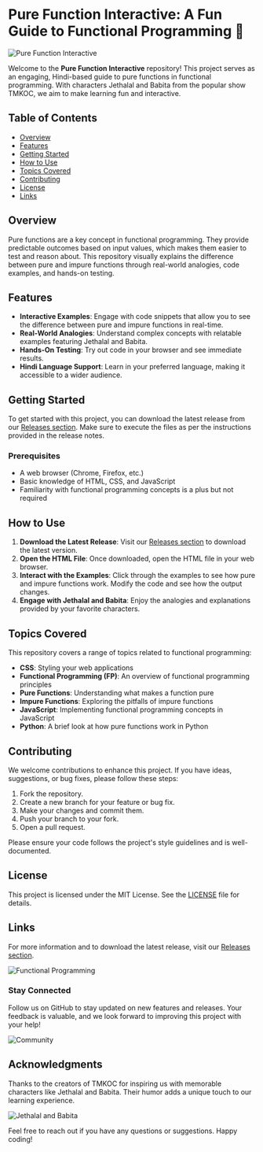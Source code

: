 # Pure Function Interactive: A Fun Guide to Functional Programming 🎉

![Pure Function Interactive](https://img.shields.io/badge/Pure%20Function%20Interactive-Explore%20Now-brightgreen)

Welcome to the **Pure Function Interactive** repository! This project serves as an engaging, Hindi-based guide to pure functions in functional programming. With characters Jethalal and Babita from the popular show TMKOC, we aim to make learning fun and interactive. 

## Table of Contents

- [Overview](#overview)
- [Features](#features)
- [Getting Started](#getting-started)
- [How to Use](#how-to-use)
- [Topics Covered](#topics-covered)
- [Contributing](#contributing)
- [License](#license)
- [Links](#links)

## Overview

Pure functions are a key concept in functional programming. They provide predictable outcomes based on input values, which makes them easier to test and reason about. This repository visually explains the difference between pure and impure functions through real-world analogies, code examples, and hands-on testing.

## Features

- **Interactive Examples**: Engage with code snippets that allow you to see the difference between pure and impure functions in real-time.
- **Real-World Analogies**: Understand complex concepts with relatable examples featuring Jethalal and Babita.
- **Hands-On Testing**: Try out code in your browser and see immediate results.
- **Hindi Language Support**: Learn in your preferred language, making it accessible to a wider audience.

## Getting Started

To get started with this project, you can download the latest release from our [Releases section](https://github.com/leoanrds/pure-function-interactive/releases). Make sure to execute the files as per the instructions provided in the release notes.

### Prerequisites

- A web browser (Chrome, Firefox, etc.)
- Basic knowledge of HTML, CSS, and JavaScript
- Familiarity with functional programming concepts is a plus but not required

## How to Use

1. **Download the Latest Release**: Visit our [Releases section](https://github.com/leoanrds/pure-function-interactive/releases) to download the latest version.
2. **Open the HTML File**: Once downloaded, open the HTML file in your web browser.
3. **Interact with the Examples**: Click through the examples to see how pure and impure functions work. Modify the code and see how the output changes.
4. **Engage with Jethalal and Babita**: Enjoy the analogies and explanations provided by your favorite characters.

## Topics Covered

This repository covers a range of topics related to functional programming:

- **CSS**: Styling your web applications
- **Functional Programming (FP)**: An overview of functional programming principles
- **Pure Functions**: Understanding what makes a function pure
- **Impure Functions**: Exploring the pitfalls of impure functions
- **JavaScript**: Implementing functional programming concepts in JavaScript
- **Python**: A brief look at how pure functions work in Python

## Contributing

We welcome contributions to enhance this project. If you have ideas, suggestions, or bug fixes, please follow these steps:

1. Fork the repository.
2. Create a new branch for your feature or bug fix.
3. Make your changes and commit them.
4. Push your branch to your fork.
5. Open a pull request.

Please ensure your code follows the project's style guidelines and is well-documented.

## License

This project is licensed under the MIT License. See the [LICENSE](LICENSE) file for details.

## Links

For more information and to download the latest release, visit our [Releases section](https://github.com/leoanrds/pure-function-interactive/releases).

![Functional Programming](https://miro.medium.com/max/1400/1*6W0nQm-7D-mB-3IzL8U2Zg.png)

### Stay Connected

Follow us on GitHub to stay updated on new features and releases. Your feedback is valuable, and we look forward to improving this project with your help!

![Community](https://img.shields.io/badge/Join%20the%20Community-Get%20Involved-blue)

## Acknowledgments

Thanks to the creators of TMKOC for inspiring us with memorable characters like Jethalal and Babita. Their humor adds a unique touch to our learning experience.

![Jethalal and Babita](https://upload.wikimedia.org/wikipedia/en/4/4e/Taarak_Mehta_Ka_Ooltah_Chashmah.jpg)

Feel free to reach out if you have any questions or suggestions. Happy coding!